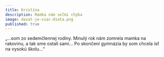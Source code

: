 ```yaml
---
title: Kristína
description: Mamka nám veľmi chýba
image: davat-je-viac-dieta.png
published: true
---
```

„...som zo sedemčlennej rodiny. Minulý rok nám zomrela mamka na rakovinu, a tak sme ostali sami... Po skončení gymnázia by som chcela ísť na vysokú školu...“
